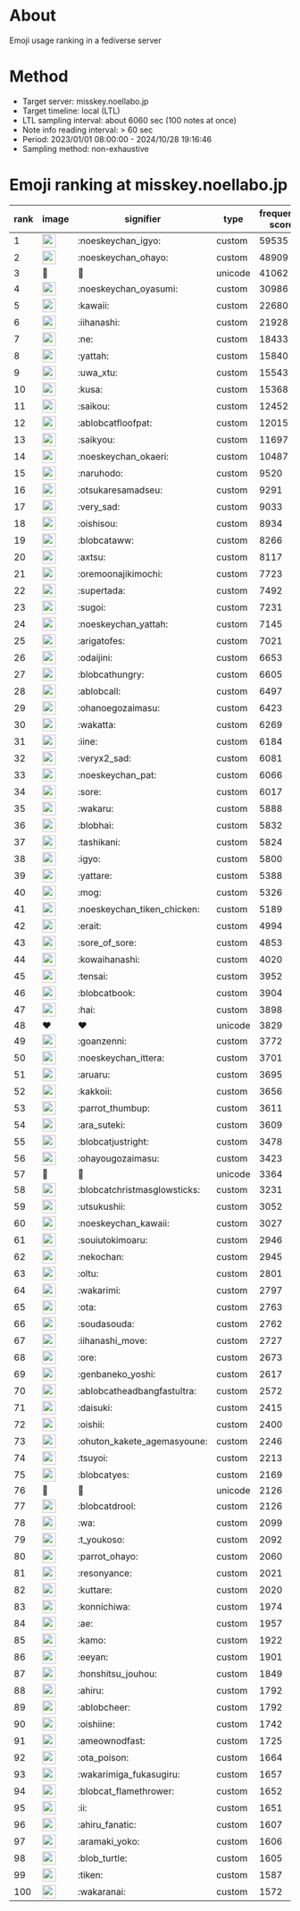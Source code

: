 # About
Emoji usage ranking in a fediverse server

# Method
- Target server: misskey.noellabo.jp
- Target timeline: local (LTL)
- LTL sampling interval: about 6060 sec (100 notes at once)
- Note info reading interval: > 60 sec
- Period: 2023/01/01 08:00:00 - 2024/10/28 19:16:46 
- Sampling method: non-exhaustive

# Emoji ranking at misskey.noellabo.jp

|rank|image|signifier|type|frequency score|
|----|----|----|----|----|
|1|<img height="24" src="https://misskey.noellabo.jp/emoji/noeskeychan_igyo.webp">|:noeskeychan_igyo:|custom|59535|
|2|<img height="24" src="https://misskey.noellabo.jp/emoji/noeskeychan_ohayo.webp">|:noeskeychan_ohayo:|custom|48909|
|3|🎉|🎉|unicode|41062|
|4|<img height="24" src="https://misskey.noellabo.jp/emoji/noeskeychan_oyasumi.webp">|:noeskeychan_oyasumi:|custom|30986|
|5|<img height="24" src="https://misskey.noellabo.jp/emoji/kawaii.webp">|:kawaii:|custom|22680|
|6|<img height="24" src="https://misskey.noellabo.jp/emoji/iihanashi.webp">|:iihanashi:|custom|21928|
|7|<img height="24" src="https://misskey.noellabo.jp/emoji/ne.webp">|:ne:|custom|18433|
|8|<img height="24" src="https://misskey.noellabo.jp/emoji/yattah.webp">|:yattah:|custom|15840|
|9|<img height="24" src="https://misskey.noellabo.jp/emoji/uwa_xtu.webp">|:uwa_xtu:|custom|15543|
|10|<img height="24" src="https://misskey.noellabo.jp/emoji/kusa.webp">|:kusa:|custom|15368|
|11|<img height="24" src="https://misskey.noellabo.jp/emoji/saikou.webp">|:saikou:|custom|12452|
|12|<img height="24" src="https://misskey.noellabo.jp/emoji/ablobcatfloofpat.webp">|:ablobcatfloofpat:|custom|12015|
|13|<img height="24" src="https://misskey.noellabo.jp/emoji/saikyou.webp">|:saikyou:|custom|11697|
|14|<img height="24" src="https://misskey.noellabo.jp/emoji/noeskeychan_okaeri.webp">|:noeskeychan_okaeri:|custom|10487|
|15|<img height="24" src="https://misskey.noellabo.jp/emoji/naruhodo.webp">|:naruhodo:|custom|9520|
|16|<img height="24" src="https://misskey.noellabo.jp/emoji/otsukaresamadseu.webp">|:otsukaresamadseu:|custom|9291|
|17|<img height="24" src="https://misskey.noellabo.jp/emoji/very_sad.webp">|:very_sad:|custom|9033|
|18|<img height="24" src="https://misskey.noellabo.jp/emoji/oishisou.webp">|:oishisou:|custom|8934|
|19|<img height="24" src="https://misskey.noellabo.jp/emoji/blobcataww.webp">|:blobcataww:|custom|8266|
|20|<img height="24" src="https://misskey.noellabo.jp/emoji/axtsu.webp">|:axtsu:|custom|8117|
|21|<img height="24" src="https://misskey.noellabo.jp/emoji/oremoonajikimochi.webp">|:oremoonajikimochi:|custom|7723|
|22|<img height="24" src="https://misskey.noellabo.jp/emoji/supertada.webp">|:supertada:|custom|7492|
|23|<img height="24" src="https://misskey.noellabo.jp/emoji/sugoi.webp">|:sugoi:|custom|7231|
|24|<img height="24" src="https://misskey.noellabo.jp/emoji/noeskeychan_yattah.webp">|:noeskeychan_yattah:|custom|7145|
|25|<img height="24" src="https://misskey.noellabo.jp/emoji/arigatofes.webp">|:arigatofes:|custom|7021|
|26|<img height="24" src="https://misskey.noellabo.jp/emoji/odaijini.webp">|:odaijini:|custom|6653|
|27|<img height="24" src="https://misskey.noellabo.jp/emoji/blobcathungry.webp">|:blobcathungry:|custom|6605|
|28|<img height="24" src="https://misskey.noellabo.jp/emoji/ablobcall.webp">|:ablobcall:|custom|6497|
|29|<img height="24" src="https://misskey.noellabo.jp/emoji/ohanoegozaimasu.webp">|:ohanoegozaimasu:|custom|6423|
|30|<img height="24" src="https://misskey.noellabo.jp/emoji/wakatta.webp">|:wakatta:|custom|6269|
|31|<img height="24" src="https://misskey.noellabo.jp/emoji/iine.webp">|:iine:|custom|6184|
|32|<img height="24" src="https://misskey.noellabo.jp/emoji/veryx2_sad.webp">|:veryx2_sad:|custom|6081|
|33|<img height="24" src="https://misskey.noellabo.jp/emoji/noeskeychan_pat.webp">|:noeskeychan_pat:|custom|6066|
|34|<img height="24" src="https://misskey.noellabo.jp/emoji/sore.webp">|:sore:|custom|6017|
|35|<img height="24" src="https://misskey.noellabo.jp/emoji/wakaru.webp">|:wakaru:|custom|5888|
|36|<img height="24" src="https://misskey.noellabo.jp/emoji/blobhai.webp">|:blobhai:|custom|5832|
|37|<img height="24" src="https://misskey.noellabo.jp/emoji/tashikani.webp">|:tashikani:|custom|5824|
|38|<img height="24" src="https://misskey.noellabo.jp/emoji/igyo.webp">|:igyo:|custom|5800|
|39|<img height="24" src="https://misskey.noellabo.jp/emoji/yattare.webp">|:yattare:|custom|5388|
|40|<img height="24" src="https://misskey.noellabo.jp/emoji/mog.webp">|:mog:|custom|5326|
|41|<img height="24" src="https://misskey.noellabo.jp/emoji/noeskeychan_tiken_chicken.webp">|:noeskeychan_tiken_chicken:|custom|5189|
|42|<img height="24" src="https://misskey.noellabo.jp/emoji/erait.webp">|:erait:|custom|4994|
|43|<img height="24" src="https://misskey.noellabo.jp/emoji/sore_of_sore.webp">|:sore_of_sore:|custom|4853|
|44|<img height="24" src="https://misskey.noellabo.jp/emoji/kowaihanashi.webp">|:kowaihanashi:|custom|4020|
|45|<img height="24" src="https://misskey.noellabo.jp/emoji/tensai.webp">|:tensai:|custom|3952|
|46|<img height="24" src="https://misskey.noellabo.jp/emoji/blobcatbook.webp">|:blobcatbook:|custom|3904|
|47|<img height="24" src="https://misskey.noellabo.jp/emoji/hai.webp">|:hai:|custom|3898|
|48|❤|❤|unicode|3829|
|49|<img height="24" src="https://misskey.noellabo.jp/emoji/goanzenni.webp">|:goanzenni:|custom|3772|
|50|<img height="24" src="https://misskey.noellabo.jp/emoji/noeskeychan_ittera.webp">|:noeskeychan_ittera:|custom|3701|
|51|<img height="24" src="https://misskey.noellabo.jp/emoji/aruaru.webp">|:aruaru:|custom|3695|
|52|<img height="24" src="https://misskey.noellabo.jp/emoji/kakkoii.webp">|:kakkoii:|custom|3656|
|53|<img height="24" src="https://misskey.noellabo.jp/emoji/parrot_thumbup.webp">|:parrot_thumbup:|custom|3611|
|54|<img height="24" src="https://misskey.noellabo.jp/emoji/ara_suteki.webp">|:ara_suteki:|custom|3609|
|55|<img height="24" src="https://misskey.noellabo.jp/emoji/blobcatjustright.webp">|:blobcatjustright:|custom|3478|
|56|<img height="24" src="https://misskey.noellabo.jp/emoji/ohayougozaimasu.webp">|:ohayougozaimasu:|custom|3423|
|57|🍗|🍗|unicode|3364|
|58|<img height="24" src="https://misskey.noellabo.jp/emoji/blobcatchristmasglowsticks.webp">|:blobcatchristmasglowsticks:|custom|3231|
|59|<img height="24" src="https://misskey.noellabo.jp/emoji/utsukushii.webp">|:utsukushii:|custom|3052|
|60|<img height="24" src="https://misskey.noellabo.jp/emoji/noeskeychan_kawaii.webp">|:noeskeychan_kawaii:|custom|3027|
|61|<img height="24" src="https://misskey.noellabo.jp/emoji/souiutokimoaru.webp">|:souiutokimoaru:|custom|2946|
|62|<img height="24" src="https://misskey.noellabo.jp/emoji/nekochan.webp">|:nekochan:|custom|2945|
|63|<img height="24" src="https://misskey.noellabo.jp/emoji/oltu.webp">|:oltu:|custom|2801|
|64|<img height="24" src="https://misskey.noellabo.jp/emoji/wakarimi.webp">|:wakarimi:|custom|2797|
|65|<img height="24" src="https://misskey.noellabo.jp/emoji/ota.webp">|:ota:|custom|2763|
|66|<img height="24" src="https://misskey.noellabo.jp/emoji/soudasouda.webp">|:soudasouda:|custom|2762|
|67|<img height="24" src="https://misskey.noellabo.jp/emoji/iihanashi_move.webp">|:iihanashi_move:|custom|2727|
|68|<img height="24" src="https://misskey.noellabo.jp/emoji/ore.webp">|:ore:|custom|2673|
|69|<img height="24" src="https://misskey.noellabo.jp/emoji/genbaneko_yoshi.webp">|:genbaneko_yoshi:|custom|2617|
|70|<img height="24" src="https://misskey.noellabo.jp/emoji/ablobcatheadbangfastultra.webp">|:ablobcatheadbangfastultra:|custom|2572|
|71|<img height="24" src="https://misskey.noellabo.jp/emoji/daisuki.webp">|:daisuki:|custom|2415|
|72|<img height="24" src="https://misskey.noellabo.jp/emoji/oishii.webp">|:oishii:|custom|2400|
|73|<img height="24" src="https://misskey.noellabo.jp/emoji/ohuton_kakete_agemasyoune.webp">|:ohuton_kakete_agemasyoune:|custom|2246|
|74|<img height="24" src="https://misskey.noellabo.jp/emoji/tsuyoi.webp">|:tsuyoi:|custom|2213|
|75|<img height="24" src="https://misskey.noellabo.jp/emoji/blobcatyes.webp">|:blobcatyes:|custom|2169|
|76|👀|👀|unicode|2126|
|77|<img height="24" src="https://misskey.noellabo.jp/emoji/blobcatdrool.webp">|:blobcatdrool:|custom|2126|
|78|<img height="24" src="https://misskey.noellabo.jp/emoji/wa.webp">|:wa:|custom|2099|
|79|<img height="24" src="https://misskey.noellabo.jp/emoji/t_youkoso.webp">|:t_youkoso:|custom|2092|
|80|<img height="24" src="https://misskey.noellabo.jp/emoji/parrot_ohayo.webp">|:parrot_ohayo:|custom|2060|
|81|<img height="24" src="https://misskey.noellabo.jp/emoji/resonyance.webp">|:resonyance:|custom|2021|
|82|<img height="24" src="https://misskey.noellabo.jp/emoji/kuttare.webp">|:kuttare:|custom|2020|
|83|<img height="24" src="https://misskey.noellabo.jp/emoji/konnichiwa.webp">|:konnichiwa:|custom|1974|
|84|<img height="24" src="https://misskey.noellabo.jp/emoji/ae.webp">|:ae:|custom|1957|
|85|<img height="24" src="https://misskey.noellabo.jp/emoji/kamo.webp">|:kamo:|custom|1922|
|86|<img height="24" src="https://misskey.noellabo.jp/emoji/eeyan.webp">|:eeyan:|custom|1901|
|87|<img height="24" src="https://misskey.noellabo.jp/emoji/honshitsu_jouhou.webp">|:honshitsu_jouhou:|custom|1849|
|88|<img height="24" src="https://misskey.noellabo.jp/emoji/ahiru.webp">|:ahiru:|custom|1792|
|89|<img height="24" src="https://misskey.noellabo.jp/emoji/ablobcheer.webp">|:ablobcheer:|custom|1792|
|90|<img height="24" src="https://misskey.noellabo.jp/emoji/oishiine.webp">|:oishiine:|custom|1742|
|91|<img height="24" src="https://misskey.noellabo.jp/emoji/ameownodfast.webp">|:ameownodfast:|custom|1725|
|92|<img height="24" src="https://misskey.noellabo.jp/emoji/ota_poison.webp">|:ota_poison:|custom|1664|
|93|<img height="24" src="https://misskey.noellabo.jp/emoji/wakarimiga_fukasugiru.webp">|:wakarimiga_fukasugiru:|custom|1657|
|94|<img height="24" src="https://misskey.noellabo.jp/emoji/blobcat_flamethrower.webp">|:blobcat_flamethrower:|custom|1652|
|95|<img height="24" src="https://misskey.noellabo.jp/emoji/ii.webp">|:ii:|custom|1651|
|96|<img height="24" src="https://misskey.noellabo.jp/emoji/ahiru_fanatic.webp">|:ahiru_fanatic:|custom|1607|
|97|<img height="24" src="https://misskey.noellabo.jp/emoji/aramaki_yoko.webp">|:aramaki_yoko:|custom|1606|
|98|<img height="24" src="https://misskey.noellabo.jp/emoji/blob_turtle.webp">|:blob_turtle:|custom|1605|
|99|<img height="24" src="https://misskey.noellabo.jp/emoji/tiken.webp">|:tiken:|custom|1587|
|100|<img height="24" src="https://misskey.noellabo.jp/emoji/wakaranai.webp">|:wakaranai:|custom|1572|
